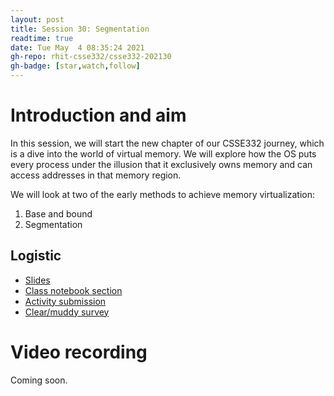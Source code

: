 ```yaml
---
layout: post
title: Session 30: Segmentation
readtime: true
date: Tue May  4 08:35:24 2021
gh-repo: rhit-csse332/csse332-202130
gh-badge: [star,watch,follow]
---
```


# Introduction and aim

In this session, we will start the new chapter of our CSSE332 journey, which is
a dive into the world of virtual memory. We will explore how the OS puts every
process under the illusion that it exclusively owns memory and can access
addresses in that memory region. 

We will look at two of the early methods to achieve memory virtualization:
1. Base and bound
2. Segmentation

## Logistic

- [Slides](https://rosehulman-my.sharepoint.com/:p:/g/personal/noureddi_rose-hulman_edu/EZ3hEU04FBVKvMgq0BTMSOMBCE-kV7ZEe80vG8r0sUQ_pw?e=T8eZli)
- [Class notebook section](https://rosehulman-my.sharepoint.com/personal/noureddi_rose-hulman_edu/_layouts/OneNote.aspx?id=%2Fpersonal%2Fnoureddi_rose-hulman_edu%2FDocuments%2FClass%20Notebooks%2FCSSE%20332%20Operating%20Systems&wd=target%28_Content%20Library%2FSession%2030%20Segmentation.one%7CC8B35BB2-7B0A-4A40-AFAA-AA156E965D45%2F%29)
- [Activity submission](https://moodle.rose-hulman.edu/mod/quiz/view.php?id=2708172)
- [Clear/muddy survey](https://moodle.rose-hulman.edu/mod/quiz/view.php?id=2809845)

# Video recording

Coming soon.
